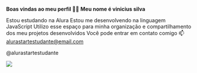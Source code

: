 **Boas vindas ao meu perfil 💙💙**
**Meu nome é vinicius silva**

Estou estudando na Alura
Estou me desenvolvendo na linguagem JavaScript
Utilizo esse espaço para minha organização e compartilhamento dos meu projetos desenvolvidos
Você pode entrar em contato comigo 📫
alurastartestudante@email.com

@alurastartestudante

![](https://media1.tenor.com/m/-AAA-k6jEFkAAAAd/bluepen.gif)
